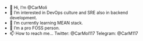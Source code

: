 - 👋 Hi, I’m @CarMoli
- 👀 I’m interested in DevOps culture and SRE also in backend development.
- 🌱 I’m currently learning MEAN stack.
- 💞️ I’m a pro FOSS person.
- 📫 How to reach me... Twitter: @CarMol117 Telegram: @CarM117


